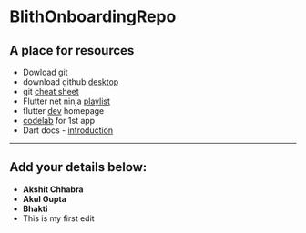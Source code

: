 # BlithOnboardingRepo

## A place for resources

-   Dowload [git](https://git-scm.com/)
-   download github [desktop](https://desktop.github.com/download/)
-   git [cheat sheet](https://education.github.com/git-cheat-sheet-education.pdf)
-   Flutter net ninja [playlist](https://www.youtube.com/playlist?list=PL4cUxeGkcC9jLYyp2Aoh6hcWuxFDX6PBJ)
-   flutter [dev](https://flutter.dev/learn) homepage
-   [codelab](https://codelabs.developers.google.com/codelabs/flutter-codelab-first#0) for 1st app
-   Dart docs - [introduction](https://dart.dev/language)

---

## Add your details below:

-   **Akshit Chhabra**
-   **Akul Gupta**
-   **Bhakti**
-   This is my first edit
